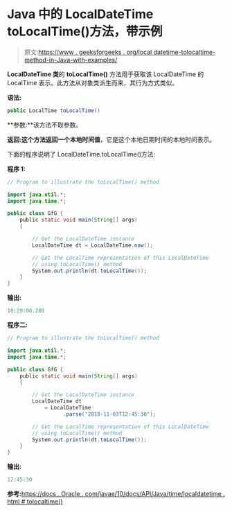 # Java 中的 LocalDateTime toLocalTime()方法，带示例

> 原文:[https://www . geeksforgeeks . org/local datetime-tolocaltime-method-in-Java-with-examples/](https://www.geeksforgeeks.org/localdatetime-tolocaltime-method-in-java-with-examples/)

**LocalDateTime 类**的 **toLocalTime()** 方法用于获取该 LocalDateTime 的 LocalTime 表示。此方法从对象类派生而来，其行为方式类似。

**语法:**

```java
public LocalTime toLocalTime()
```

**参数:**该方法不取参数。

**返回:**这个方法返回一个**本地时间值**，它是这个本地日期时间的本地时间表示。

下面的程序说明了 LocalDateTime.toLocalTime()方法:

**程序 1:**

```java
// Program to illustrate the toLocalTime() method

import java.util.*;
import java.time.*;

public class GfG {
    public static void main(String[] args)
    {

        // Get the LocalDateTime instance
        LocalDateTime dt = LocalDateTime.now();

        // Get the LocalTime representation of this LocalDateTime
        // using toLocalTime() method
        System.out.println(dt.toLocalTime());
    }
}
```

**输出:**

```java
10:20:00.280

```

**程序二:**

```java
// Program to illustrate the toLocalTime() method

import java.util.*;
import java.time.*;

public class GfG {
    public static void main(String[] args)
    {

        // Get the LocalDateTime instance
        LocalDateTime dt
            = LocalDateTime
                  .parse("2018-11-03T12:45:30");

        // Get the LocalTime representation of this LocalDateTime
        // using toLocalTime() method
        System.out.println(dt.toLocalTime());
    }
}
```

**输出:**

```java
12:45:30

```

**参考:**[https://docs . Oracle . com/javae/10/docs/API/Java/time/localdatetime . html # tolocaltime()](https://docs.oracle.com/javase/10/docs/api/java/time/LocalDateTime.html#toLocalTime())